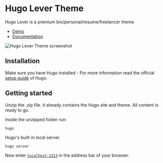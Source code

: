 # Hugo Lever Theme

Hugo Lever is a premium bio/personal/resume/freelancer theme

- [Demo](https://hugo-lever.netlify.app/)
- [Documentation](https://www.zerostatic.io/docs/hugo-lever)

![Hugo Lever Theme screenshot](https://www.zerostatic.io/theme/hugo-lever/hugo-lever-screenshot.png)

## Installation

Make sure you have Hugo installed - For more information read the official [setup guide](//gohugo.io/overview/installing/) of Hugo.

## Getting started

Unzip the .zip file. It already contains the Hugo site and theme. All content is ready to go.

Inside the unzipped folder run:

```
hugo
```

Hugo's built-in local server.

```
hugo server
```

Now enter [`localhost:1313`](http://localhost:1313) in the address bar of your browser.
